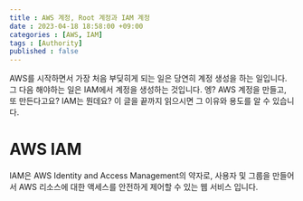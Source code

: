 ```yaml
---
title : AWS 계정, Root 계정과 IAM 계정
date : 2023-04-18 18:58:00 +09:00
categories : [AWS, IAM]
tags : [Authority]
published : false
---
```


AWS를 시작하면서 가장 처음 부딪히게 되는 일은 당연히 계정 생성을 하는 일입니다. 그 다음 해야하는 일은 IAM에서 계정을 생성하는 것입니다. 엥? AWS 계정을 만들고, 또 만든다고요? IAM는 뭔데요? 이 글을 끝까지 읽으시면 그 이유와 용도를 알 수 있습니다.

# AWS IAM
IAM은 AWS Identity and Access Management의 약자로, 사용자 및 그룹을 만들어서 AWS 리소스에 대한 액세스를 안전하게 제어할 수 있는 웹 서비스 입니다.

